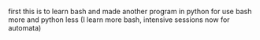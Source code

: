first this is to learn bash and made another program in python  for use bash more and python less (I learn more bash, intensive sessions now for automata)